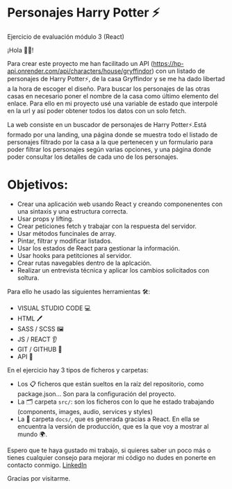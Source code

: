 # Personajes Harry Potter ⚡

Ejercicio de evaluación módulo 3 (React)

¡Hola 👋🏽!

Para crear este proyecto me han facilitado un API (https://hp-api.onrender.com/api/characters/house/gryffindor) con un listado de personajes de Harry Potter⚡, de la casa Gryffindor y se me ha dado libertad a la hora de escoger el diseño. Para buscar los personajes de las otras casas en necesario poner el nombre de la casa como último elemento del enlace. Para ello en mi proyecto usé una variable de estado que interpolé en la url y así poder obtener todos los datos con un solo fetch.

La web consiste en un buscador de personajes de Harry Potter⚡.Está formado por una landing, una página donde se muestra todo el listado de personajes filtrado por la casa a la que pertenecen y un formulario para poder filtrar los personajes según varias opciones, y una página donde poder consultar los detalles de cada uno de los personajes.

# Objetivos:

- Crear una aplicación web usando React y creando componenentes con una sintaxis y una estructura correcta.
- Usar props y lifting.
- Crear peticiones fetch y trabajar con la respuesta del servidor.
- Usar métodos funcinales de array.
- Pintar, filtrar y modificar listados.
- Usar los estados de React para gestionar la información.
- Usar hooks para petitciones al servidor.
- Crear rutas navegables dentro de la aplcación.
- Realizar un entrevista técnica y aplicar los cambios solicitados con soltura.

Para ello he usado las siguientes herramientas 🛠️:

- VISUAL STUDIO CODE 💻
- HTML 🖊️
- SASS / SCSS 🖼️
- JS / REACT 👂
- GIT / GITHUB 🌳
- API 🔎

En el ejercicio hay 3 tipos de ficheros y carpetas:

- Los 📋 ficheros que están sueltos en la raíz del repositorio, como package.json... Son para la configuración del proyecto.
- La 🗂️ carpeta `src/`: son los ficheros con lo que he estado trabajando (components, images, audio, services y styles)
- La 📂 carpeta `docs/`, que es generada gracias a React. En ella se encuentra la versión de producción, que es la que voy a mostrar al mundo 🌍.

Espero que te haya gustado mi trabajo, si quieres saber un poco más o tienes cualquier consejo para mejorar mi código no dudes en ponerte en contacto conmigo. [LinkedIn](https://www.linkedin.com/in/bea-figueroa/)

Gracias por visitarme.

